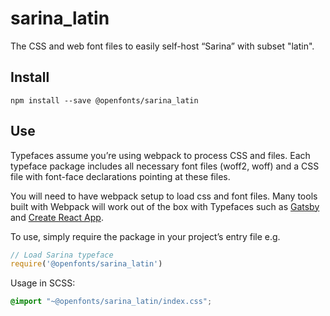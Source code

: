 
# sarina_latin

The CSS and web font files to easily self-host “Sarina” with subset "latin".

## Install

`npm install --save @openfonts/sarina_latin`

## Use

Typefaces assume you’re using webpack to process CSS and files. Each typeface
package includes all necessary font files (woff2, woff) and a CSS file with
font-face declarations pointing at these files.

You will need to have webpack setup to load css and font files. Many tools built
with Webpack will work out of the box with Typefaces such as [Gatsby](https://github.com/gatsbyjs/gatsby)
and [Create React App](https://github.com/facebookincubator/create-react-app).

To use, simply require the package in your project’s entry file e.g.

```javascript
// Load Sarina typeface
require('@openfonts/sarina_latin')
```

Usage in SCSS:
```scss
@import "~@openfonts/sarina_latin/index.css";
```
